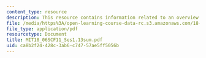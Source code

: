 ```yaml
---
content_type: resource
description: This resource contains information related to an overview of key ideas.
file: /media/https%3A/open-learning-course-data-rc.s3.amazonaws.com/18-06sc-linear-algebra-fall-2011/ca8b2f24428c3ab6c74757ae5ff5056b_MIT18_06SCF11_Ses1.13sum.pdf
file_type: application/pdf
resourcetype: Document
title: MIT18_06SCF11_Ses1.13sum.pdf
uid: ca8b2f24-428c-3ab6-c747-57ae5ff5056b
---
```

